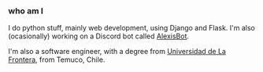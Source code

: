 ### who am I

I do python stuff, mainly web development, using Django and Flask. I'm also (ocasionally) working on a Discord bot called [AlexisBot](alexis-bot).

I'm also a software engineer, with a degree from [Universidad de La Frontera](https://www.ufro.cl/), from Temuco, Chile.
